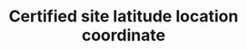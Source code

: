 ---
title: 'Certified site latitude location coordinate'
field: 'is.certifiedSite.lat'
slug: 'is-certifiedsite-lat'
description: 'Latitude location coordinates in decimal degrees (DD). Recording 4 digits to the right of the decimal provides an accuracy of 10m.'
comment: 'Example of a latitude coordinate in Bolivia: -16.9013'
required: False
module: 'Certified Resource or Site'
cluster: 'Certification'
policy: 'Geo value. Single value only.'
layout: 'home'
---